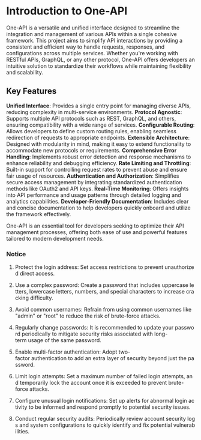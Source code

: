 # Introduction to One-API

One-API is a versatile and unified interface designed to streamline the integration and management of various APIs within a single cohesive framework. This project aims to simplify API interactions by providing a consistent and efficient way to handle requests, responses, and configurations across multiple services. Whether you're working with RESTful APIs, GraphQL, or any other protocol, One-API offers developers an intuitive solution to standardize their workflows while maintaining flexibility and scalability.

## Key Features

**Unified Interface**: Provides a single entry point for managing diverse APIs, reducing complexity in multi-service environments.
**Protocol Agnostic**: Supports multiple API protocols such as REST, GraphQL, and others, ensuring compatibility with a wide range of services.
**Configurable Routing**: Allows developers to define custom routing rules, enabling seamless redirection of requests to appropriate endpoints.
**Extensible Architecture**: Designed with modularity in mind, making it easy to extend functionality to accommodate new protocols or requirements.
**Comprehensive Error Handling**: Implements robust error detection and response mechanisms to enhance reliability and debugging efficiency.
**Rate Limiting and Throttling**: Built-in support for controlling request rates to prevent abuse and ensure fair usage of resources.
**Authentication and Authorization**: Simplifies secure access management by integrating standardized authentication methods like OAuth2 and API keys.
**Real-Time Monitoring**: Offers insights into API performance and usage patterns through detailed logging and analytics capabilities.
**Developer-Friendly Documentation**: Includes clear and concise documentation to help developers quickly onboard and utilize the framework effectively.

One-API is an essential tool for developers seeking to optimize their API management processes, offering both ease of use and powerful features tailored to modern development needs.

### Notice

1.  Protect the login address: Set access restrictions to prevent unauthorized direct access.
    
2.  Use a complex password: Create a password that includes uppercase letters, lowercase letters, numbers, and special characters to increase cracking difficulty.
    
3.  Avoid common usernames: Refrain from using common usernames like "admin" or "root" to reduce the risk of brute-force attacks.
    
4.  Regularly change passwords: It is recommended to update your password periodically to mitigate security risks associated with long-term usage of the same password.
    
5.  Enable multi-factor authentication: Adopt two-factor authentication to add an extra layer of security beyond just the password.
    
6.  Limit login attempts: Set a maximum number of failed login attempts, and temporarily lock the account once it is exceeded to prevent brute-force attacks.
    
7.  Configure unusual login notifications: Set up alerts for abnormal login activity to be informed and respond promptly to potential security issues.
    
8.  Conduct regular security audits: Periodically review account security logs and system configurations to quickly identify and fix potential vulnerabilities.
        